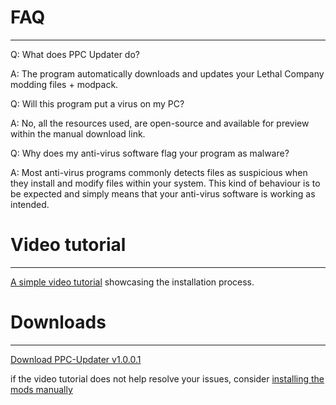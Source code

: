 # **FAQ**
_____________________

Q: What does PPC Updater do?

A: The program automatically downloads and updates your Lethal Company modding files + modpack.

Q: Will this program put a virus on my PC?

A: No, all the resources used, are open-source and available for preview within the manual download link.

Q: Why does my anti-virus software flag your program as malware?

A: Most anti-virus programs commonly detects files as suspicious when they install and modify files within your system. This kind of behaviour is to be expected and simply means that your anti-virus software is working as intended.

# **Video tutorial**
_____________________

[A simple video tutorial](https://youtube.com](https://youtu.be/g3WjZKypkIM)) showcasing the installation process.

# **Downloads**
_____________________

[Download PPC-Updater v1.0.0.1](https://github.com/CBonez0/PPC/releases/download/v1.0.0.1/PPC-Updater.exe)

if the video tutorial does not help resolve your issues, consider [installing the mods manually ](https://www.dropbox.com/scl/fo/1qwx64hf2vh8hejgx82p0/h?rlkey=5mi4o99qu2qex4zkvmu5jmt2y&dl=1)
